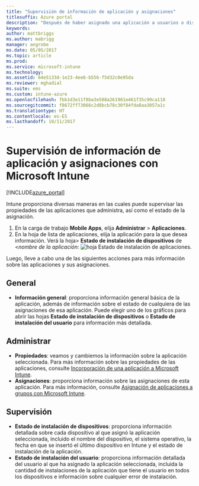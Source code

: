 ```yaml
---
title: "Supervisión de información de aplicación y asignaciones"
titlesuffix: Azure portal
description: "Después de haber asignado una aplicación a usuarios o dispositivos, use esta información para que le ayude a supervisar su estado."
keywords: 
author: mattbriggs
ms.author: mabrigg
manager: angrobe
ms.date: 05/05/2017
ms.topic: article
ms.prod: 
ms.service: microsoft-intune
ms.technology: 
ms.assetid: 64e5133d-1e23-4ee6-b556-f5d32c0e95da
ms.reviewer: mghadial
ms.suite: ems
ms.custom: intune-azure
ms.openlocfilehash: fbb1d3e11f8ba3e508a261981e461f35c99ca110
ms.sourcegitcommit: f8672ff73066c2d8bcb78c30f84fda8aa3057a1c
ms.translationtype: HT
ms.contentlocale: es-ES
ms.lasthandoff: 10/11/2017
---
```

# <a name="how-to-monitor-app-information-and-assignments-with-microsoft-intune"></a>Supervisión de información de aplicación y asignaciones con Microsoft Intune

[!INCLUDE[azure_portal](./includes/azure_portal.md)]

Intune proporciona diversas maneras en las cuales puede supervisar las propiedades de las aplicaciones que administra, así como el estado de la asignación.

1. En la carga de trabajo **Mobile Apps**, elija **Administrar** > **Aplicaciones**.
2. En la hoja de lista de aplicaciones, elija la aplicación para la que desea información. Verá la hoja> **Estado de instalación de dispositivos** de <*nombre de la aplicación*: ![hoja Estado de instalación de aplicaciones.](./media/monitor-apps.png)

Luego, lleve a cabo una de las siguientes acciones para más información sobre las aplicaciones y sus asignaciones.

## <a name="general"></a>General

- **Información general**: proporciona información general básica de la aplicación, además de información sobre el estado de cualquiera de las asignaciones de esa aplicación. Puede elegir uno de los gráficos para abrir las hojas **Estado de instalación de dispositivos** o **Estado de instalación del usuario** para información más detallada.

## <a name="manage"></a>Administrar

- **Propiedades**: veamos y cambiemos la información sobre la aplicación seleccionada. Para más información sobre las propiedades de las aplicaciones, consulte [Incorporación de una aplicación a Microsoft Intune](apps-add.md).
- **Asignaciones**: proporciona información sobre las asignaciones de esta aplicación. Para más información, consulte [Asignación de aplicaciones a grupos con Microsoft Intune](apps-deploy.md).

## <a name="monitor"></a>Supervisión

- **Estado de instalación de dispositivos**: proporciona información detallada sobre cada dispositivo al que asignó la aplicación seleccionada, incluido el nombre del dispositivo, el sistema operativo, la fecha en que se insertó el último dispositivo en Intune y el estado de instalación de la aplicación.
- **Estado de instalación del usuario**: proporciona información detallada del usuario al que ha asignado la aplicación seleccionada, incluida la cantidad de instalaciones de la aplicación que tiene el usuario en todos los dispositivos e información sobre cualquier error de instalación.